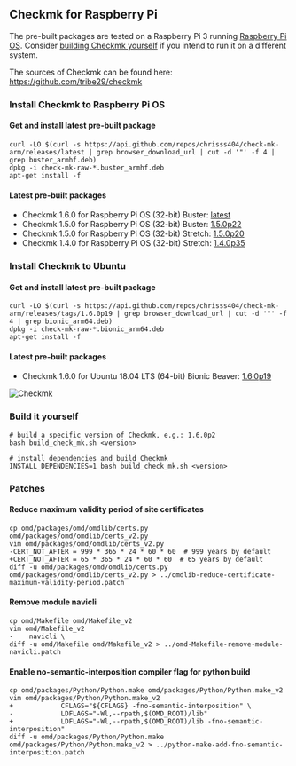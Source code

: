 
## Checkmk for Raspberry Pi

The pre-built packages are tested on a Raspberry Pi 3 running [Raspberry Pi OS](https://www.raspberrypi.org/downloads/raspberry-pi-os/). Consider [building Checkmk yourself](#build-it-yourself) if you intend to run it on a different system.

The sources of Checkmk can be found here: https://github.com/tribe29/checkmk

### Install Checkmk to Raspberry Pi OS

#### Get and install latest pre-built package

    curl -LO $(curl -s https://api.github.com/repos/chrisss404/check-mk-arm/releases/latest | grep browser_download_url | cut -d '"' -f 4 | grep buster_armhf.deb) 
    dpkg -i check-mk-raw-*.buster_armhf.deb
    apt-get install -f

#### Latest pre-built packages

* Checkmk 1.6.0 for Raspberry Pi OS (32-bit) Buster: [latest](https://github.com/chrisss404/check-mk-arm/releases/latest)
* Checkmk 1.5.0 for Raspberry Pi OS (32-bit) Buster: [1.5.0p22](https://github.com/chrisss404/check-mk-arm/releases/tag/1.5.0p22)
* Checkmk 1.5.0 for Raspberry Pi OS (32-bit) Stretch: [1.5.0p20](https://github.com/chrisss404/check-mk-arm/releases/tag/1.5.0p20)
* Checkmk 1.4.0 for Raspberry Pi OS (32-bit) Stretch: [1.4.0p35](https://github.com/chrisss404/check-mk-arm/releases/tag/1.4.0p35)

### Install Checkmk to Ubuntu

#### Get and install latest pre-built package

    curl -LO $(curl -s https://api.github.com/repos/chrisss404/check-mk-arm/releases/tags/1.6.0p19 | grep browser_download_url | cut -d '"' -f 4 | grep bionic_arm64.deb) 
    dpkg -i check-mk-raw-*.bionic_arm64.deb
    apt-get install -f

#### Latest pre-built packages

* Checkmk 1.6.0 for Ubuntu 18.04 LTS (64-bit) Bionic Beaver: [1.6.0p19](https://github.com/chrisss404/check-mk-arm/releases/1.6.0p19)

![Checkmk](https://raw.github.com/chrisss404/check-mk-arm/master/data/check_mk.png)

### Build it yourself

    # build a specific version of Checkmk, e.g.: 1.6.0p2
    bash build_check_mk.sh <version>
    
    # install dependencies and build Checkmk
    INSTALL_DEPENDENCIES=1 bash build_check_mk.sh <version>

### Patches

#### Reduce maximum validity period of site certificates

    cp omd/packages/omd/omdlib/certs.py omd/packages/omd/omdlib/certs_v2.py
    vim omd/packages/omd/omdlib/certs_v2.py
    -CERT_NOT_AFTER = 999 * 365 * 24 * 60 * 60  # 999 years by default
    +CERT_NOT_AFTER = 65 * 365 * 24 * 60 * 60  # 65 years by default
    diff -u omd/packages/omd/omdlib/certs.py omd/packages/omd/omdlib/certs_v2.py > ../omdlib-reduce-certificate-maximum-validity-period.patch

#### Remove module navicli

    cp omd/Makefile omd/Makefile_v2
    vim omd/Makefile_v2
    -    navicli \
    diff -u omd/Makefile omd/Makefile_v2 > ../omd-Makefile-remove-module-navicli.patch

#### Enable no-semantic-interposition compiler flag for python build

    cp omd/packages/Python/Python.make omd/packages/Python/Python.make_v2
    vim omd/packages/Python/Python.make_v2
    +            CFLAGS="${CFLAGS} -fno-semantic-interposition" \
    -            LDFLAGS="-Wl,--rpath,$(OMD_ROOT)/lib"
    +            LDFLAGS="-Wl,--rpath,$(OMD_ROOT)/lib -fno-semantic-interposition"
    diff -u omd/packages/Python/Python.make omd/packages/Python/Python.make_v2 > ../python-make-add-fno-semantic-interposition.patch

